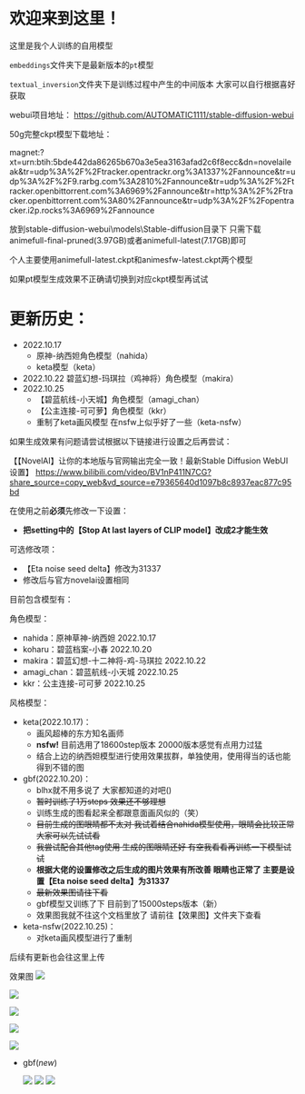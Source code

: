 # 欢迎来到这里！

这里是我个人训练的自用模型

`embeddings`文件夹下是最新版本的`pt`模型

`textual_inversion`文件夹下是训练过程中产生的中间版本 大家可以自行根据喜好获取

webui项目地址：
https://github.com/AUTOMATIC1111/stable-diffusion-webui

50g完整ckpt模型下载地址：

magnet:?xt=urn:btih:5bde442da86265b670a3e5ea3163afad2c6f8ecc&dn=novelaileak&tr=udp%3A%2F%2Ftracker.opentrackr.org%3A1337%2Fannounce&tr=udp%3A%2F%2F9.rarbg.com%3A2810%2Fannounce&tr=udp%3A%2F%2Ftracker.openbittorrent.com%3A6969%2Fannounce&tr=http%3A%2F%2Ftracker.openbittorrent.com%3A80%2Fannounce&tr=udp%3A%2F%2Fopentracker.i2p.rocks%3A6969%2Fannounce

放到stable-diffusion-webui\models\Stable-diffusion目录下 只需下载animefull-final-pruned(3.97GB)或者animefull-latest(7.17GB)即可

个人主要使用animefull-latest.ckpt和animesfw-latest.ckpt两个模型

如果pt模型生成效果不正确请切换到对应ckpt模型再试试

# 更新历史：
- 2022.10.17
  - 原神-纳西妲角色模型（nahida）
  - keta模型（keta）
- 2022.10.22 碧蓝幻想-玛琪拉（鸡神将）角色模型（makira）
- 2022.10.25 
  - 【碧蓝航线-小天城】角色模型（amagi_chan）
  - 【公主连接-可可萝】角色模型（kkr）
  - 重制了keta画风模型 在nsfw上似乎好了一些（keta-nsfw）

如果生成效果有问题请尝试根据以下链接进行设置之后再尝试：

【【NovelAI】让你的本地版与官网输出完全一致！最新Stable Diffusion WebUI设置】 https://www.bilibili.com/video/BV1nP411N7CG?share_source=copy_web&vd_source=e79365640d1097b8c8937eac877c95bd

在使用之前**必须**先修改一下设置：
- **把setting中的【Stop At last layers of CLIP model】改成2才能生效**

可选修改项：
- 【Eta noise seed delta】修改为31337
- 修改后与官方novelai设置相同


目前包含模型有：

角色模型：

- nahida：原神草神-纳西妲 2022.10.17
- koharu：碧蓝档案-小春 2022.10.20
- makira：碧蓝幻想-十二神将-鸡-马琪拉 2022.10.22
- amagi_chan：碧蓝航线-小天城 2022.10.25
- kkr：公主连接-可可萝 2022.10.25

风格模型：

- keta(2022.10.17)：
  - 画风超棒的东方知名画师
  - **nsfw!** 目前选用了18600step版本 20000版本感觉有点用力过猛
  - 结合上边的纳西妲模型进行使用效果拔群，单独使用，使用得当的话也能得到不错的图
- gbf(2022.10.20)：
  - blhx就不用多说了 大家都知道的对吧()
  - ~~暂时训练了1万steps 效果还不够理想~~
  - 训练生成的图看起来全都跟意面画风似的（笑）
  - ~~目前生成的图眼睛都不太对 我试着结合nahida模型使用，眼睛会比较正常 大家可以先试试看~~
  - ~~我尝试配合其他tag使用 生成的图眼睛还好 有空我看看再训练一下模型试试~~
  - **根据大佬的设置修改之后生成的图片效果有所改善 眼睛也正常了 主要是设置【Eta noise seed delta】为31337**
  - ~~最新效果图请往下看~~
  - gbf模型又训练了下 目前到了15000steps版本（新）
  - 效果图我就不往这个文档里放了 请前往【效果图】文件夹下查看
- keta-nsfw(2022.10.25)：
  - 对keta画风模型进行了重制

后续有更新也会往这里上传

效果图
![](https://github.com/710765989/my_textual_inversions/blob/main/%E6%95%88%E6%9E%9C%E5%9B%BE/%E7%94%9F%E6%88%90%E5%B1%95%E7%A4%BA.png)

![](https://github.com/710765989/my_textual_inversions/blob/main/%E6%95%88%E6%9E%9C%E5%9B%BE/%E6%88%90%E5%93%81%E5%9B%BE/02681-2425705406-%2C%20white%20hair%20%2C(nahida)%2C%20(keta-5300).png)

![](https://github.com/710765989/my_textual_inversions/blob/main/%E6%95%88%E6%9E%9C%E5%9B%BE/%E6%88%90%E5%93%81%E5%9B%BE/02730-3867066413-%2C%20white%20hair%20%2Cnahida%2C%20(keta).png)

![](https://github.com/710765989/my_textual_inversions/blob/main/%E6%95%88%E6%9E%9C%E5%9B%BE/%E6%88%90%E5%93%81%E5%9B%BE/02928-2393729360-white%20hair%2C%20nahida%2C%20%20keta.png)

![](https://github.com/710765989/my_textual_inversions/blob/main/%E6%95%88%E6%9E%9C%E5%9B%BE/%E6%88%90%E5%93%81%E5%9B%BE/02955-3962985033-white%20hair%2C%20nahida%2C%20keta%2C%20side%20ponytail%2C%20elf.png)

- gbf(*new*)

  ![](https://github.com/710765989/my_textual_inversions/blob/main/%E6%95%88%E6%9E%9C%E5%9B%BE/%E6%88%90%E5%93%81%E5%9B%BE/gbf/%E4%BF%AE%E6%94%B9%E8%AE%BE%E7%BD%AE%E4%B9%8B%E5%90%8E%E7%9A%84%E6%95%88%E6%9E%9C%E5%9B%BE/03556-1573251876-gbf.png)
  ![](https://github.com/710765989/my_textual_inversions/blob/main/%E6%95%88%E6%9E%9C%E5%9B%BE/%E6%88%90%E5%93%81%E5%9B%BE/gbf/%E4%BF%AE%E6%94%B9%E8%AE%BE%E7%BD%AE%E4%B9%8B%E5%90%8E%E7%9A%84%E6%95%88%E6%9E%9C%E5%9B%BE/03557-350437287-gbf.png)
  ![](https://github.com/710765989/my_textual_inversions/blob/main/%E6%95%88%E6%9E%9C%E5%9B%BE/%E6%88%90%E5%93%81%E5%9B%BE/gbf/%E4%BF%AE%E6%94%B9%E8%AE%BE%E7%BD%AE%E4%B9%8B%E5%90%8E%E7%9A%84%E6%95%88%E6%9E%9C%E5%9B%BE/03558-342862894-gbf.png)
